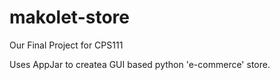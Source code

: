 # makolet-store
Our Final Project for CPS111

Uses AppJar to createa GUI based python 'e-commerce' store.
